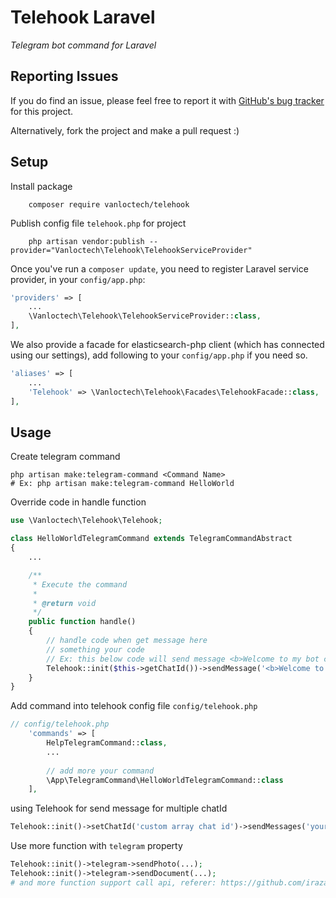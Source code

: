 # Telehook Laravel

_Telegram bot command for Laravel_

## Reporting Issues

If you do find an issue, please feel free to report it with [GitHub's bug tracker](https://github.com/spatie/laravel-fractal/issues) for this project.

Alternatively, fork the project and make a pull request :)

## Setup

Install package
```shell
    composer require vanloctech/telehook
```

Publish config file `telehook.php` for project
```shell
    php artisan vendor:publish --provider="Vanloctech\Telehook\TelehookServiceProvider"
```

Once you've run a `composer update`, you need to register Laravel service provider, in your `config/app.php`:
```php
'providers' => [
    ...
    \Vanloctech\Telehook\TelehookServiceProvider::class,
],
```

We also provide a facade for elasticsearch-php client (which has connected using our settings), add following to your `config/app.php` if you need so.
```php
'aliases' => [
    ...
    'Telehook' => \Vanloctech\Telehook\Facades\TelehookFacade::class,
],
```

## Usage
Create telegram command
```shell
php artisan make:telegram-command <Command Name>
# Ex: php artisan make:telegram-command HelloWorld
```

Override code in handle function
```php
use \Vanloctech\Telehook\Telehook;

class HelloWorldTelegramCommand extends TelegramCommandAbstract
{
    ...

    /**
     * Execute the command
     *
     * @return void
     */
    public function handle()
    {
        // handle code when get message here
        // something your code
        // Ex: this below code will send message <b>Welcome to my bot chat</b> for chatId sent message
        Telehook::init($this->getChatId())->sendMessage('<b>Welcome to my bot chat</b>');
    }
}
```

Add command into telehook config file `config/telehook.php`
```php
// config/telehook.php
    'commands' => [
        HelpTelegramCommand::class,
        ...
        
        // add more your command
        \App\TelegramCommand\HelloWorldTelegramCommand::class
    ],
```

using Telehook for send message for multiple chatId
```php
Telehook::init()->setChatId('custom array chat id')->sendMessages('your text');
```

Use more function with `telegram` property
```php
Telehook::init()->telegram->sendPhoto(...);
Telehook::init()->telegram->sendDocument(...);
# and more function support call api, referer: https://github.com/irazasyed/telegram-bot-sdk
```


